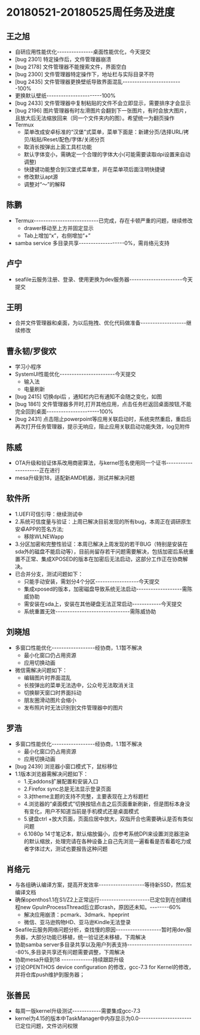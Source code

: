 # 20180521-20180525周任务及进度

## 王之旭
- 自研应用性能优化---------------桌面性能优化，今天提交
- [bug 2301] 特定操作后，文件管理器崩溃
- [bug 2178] 文件管理器不能搜索文件，界面空白
- [bug 2300] 文件管理器特定操作下，地址栏与实际目录不符
- [bug 2435] 文件管理器更换壁纸导致界面混乱-------------------------100%
- 更换默认壁纸-----------------------100%
- [bug 2433] 文件管理器中复制粘贴的文件不会立即显示，需要排序才会显示
- [bug 2196] 图片管理器有时左滑图片会翻到下一张图片，有时会放大图片，且放大后无法缩放回来（同一个文件夹内的图）。希望统一为翻页操作
- Termux
   - 菜单改成安卓标准的“汉堡”式菜单，菜单下面是：新建分页/选择URL/拷贝/粘贴/Reset/配色/字体/关闭分页
   - 取消长按弹出上面工具栏功能
   - 默认字体变小，需确定一个合理的字体大小(可能需要读取dpi设置来自动调整)
   - 快捷键功能整合到汉堡式菜单里，并在菜单项后面注明快捷键
   - 修改默认apt源
   - 调整对“～”的解释

## 陈鹏
- Termux---------------------------已完成，存在卡顿严重的问题，继续修改
   - drawer移动至上方并固定显示
   - Tab上增加“x”，右侧增加“+”
- samba service 多目录共享-------------------0%，需肖络元支持

## 卢宁
- seafile云服务注册、登录、使用更换为dev服务器----------------------今天提交

## 王明
- 合并文件管理器和桌面，为以后拖拽、优化代码做准备-------------------继续修改

## 曹永韧/罗俊欢
- 学习小程序
- SystemUI性能优化-----------------------今天提交
  - 输入法
  - 电量刷新
- [bug 2415] 切换dpi后 ，通知栏内已有通知不会随之变化，如图
- [bug 1861] 文件管理器多开时,打开其他应用，点击任务栏返回桌面按钮,不能完全回到桌面----------------------100%
- [bug 2431] 点击阻止powerpoint等应用关联启动时，系统突然重启，重启后再次打开任务管理器，提示无响应，阻止应用关联启动功能失效，log见附件

## 陈威
- OTA升级和验证体系改用商密算法，与kernel签名使用同一个证书---------------------正在进行
- mesa升级到18，适配新AMD机器，测试并解决问题

## 软件所
- 1.UEFI可信引导：继续测试中
- 2.系统可信度量与验证：上周已解决目前发现的所有bug，本周正在调研原生安卓APP的签名方法;
  - 移除WLNEWapp
- 3.分区加密和完整性验证：本周已解决上周发现的若干BUG（特别是安装在sda外的磁盘不能启动等），目前尚留存若干问题需要解决，包括加密后系统重置不正常、集成XPOSED的版本在加密后无法启动，这部分工作正在协商解决。
- 已合并分支，测试问题如下：
   - 只能手动安装，需划分4个分区------------------今天提交
   - 集成xposed的版本，加密磁盘导致系统无法启动-------------------需陈威协助
   - 需安装在sda上，安装在其他硬盘无法正常启动------------今天提交
   - 系统重置无效-------------------------------需陈威协助

## 刘晓旭
- 多窗口性能优化------------------经协商，1.1暂不解决
  - 最小化窗口仍占用资源
  - 应用切换动画
- 微信需解决问题如下：
  - 编辑图片时界面混乱
  - 长按弹出的菜单无法选中，公众号无法取消关注
  - 切换聊天窗口时界面抖动
  - 朋友圈滑动图片会缩小
  - 发布照片时无法识别到文件管理器中的图片

## 罗浩
- 多窗口性能优化------------------经协商，1.1暂不解决
  - 最小化窗口仍占用资源
  - 应用切换动画
- [bug 2439] 浏览器小窗口模式下，鼠标移位
- 1.1版本浏览器需解决问题如下：
  - 1.无addons扩展配置和安装入口
  - 2.Firefox sync总是无法显示登录页面
  - 3.对theme主题的支持不完整，主要表现在上方标题栏
  - 4.浏览器的“桌面模式”切换按钮点击之后页面重新刷新，但是图标本身没有变化，用户不知道当前是手机模式还是桌面模式
  - 5.键盘ctrl +放大页面，页面应居中放大，双指开合也需要确认是否有类似问题
  - 6.1080p 14寸笔记本，默认缩放偏小，应参考系统DPI来设置浏览器渲染的默认缩放，处理完请在各种设备上自己先浏览一遍看看是否看着吃力或者字体过大，测试也要报告这种问题

## 肖络元
- 与各组确认编译方案，提高开发效率-------------------等待新SSD，然后发编译文档
- 确保openthos1.1在S1/Z2上正常运行---------------------已定位到在创建线程new GpuInProcessThread后立即crash，原因还未知。--------60%
   - 解决应用崩溃：pcmark、3dmark、hpeprint
   - 微信、亚马逊购物HD、亚马逊Kindle无法登录
- Seafile云服务网络问题分析，查找慢的原因-------------------暂时用dev服务器，大部分功能已移植，统一验证还未移植，下周解决
- 协助samba server多目录共享以及用户列表支持----------------------------80%,多目录共享还有问题需要调整，下周解决
- 协助mesa升级到18 -------------持续跟踪升级
- 讨论OPENTHOS device configuration 的修改，gcc-7.3 for Kernel的修改，并将仓库push维护到服务器；

## 张善民
- 每周一版kernel升级测试------------需要集成gcc-7.3
- kernel为4.15的版本中TaskManager中内存显示为0.0----------------------已定位问题，文件访问权限
